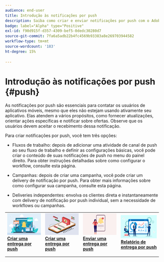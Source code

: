```yaml
---
audience: end-user
title: Introdução às notificações por push
description: Saiba como criar e enviar notificações por push com o Adobe Campaign Web
badge: label="Alpha" type="Positive"
exl-id: f90d915f-d357-4309-bef5-0dedc30280d7
source-git-commit: 7fa6a5adb22b4fc4569b93383a8e269703944582
workflow-type: tm+mt
source-wordcount: '183'
ht-degree: 15%

---
```


# Introdução às notificações por push {#push}

As notificações por push são essenciais para contatar os usuários de aplicativos móveis, mesmo que eles não estejam usando ativamente seu aplicativo. Elas atendem a vários propósitos, como fornecer atualizações, orientar ações específicas e notificar sobre ofertas. Observe que os usuários devem aceitar o recebimento dessa notificação.

Para criar notificações por push, você tem três opções:

* Fluxos de trabalho: depois de adicionar uma atividade de canal de push ao seu fluxo de trabalho e definir as configurações básicas, você pode criar o conteúdo de suas notificações de push no menu do painel direito. Para obter instruções detalhadas sobre como configurar o workflow, consulte esta página.

* Campanhas: depois de criar uma campanha, você pode criar um delivery de notificação por push. Para obter mais informações sobre como configurar sua campanha, consulte esta página.

* Deliveries independentes: envolva os clientes direta e instantaneamente com delivery de notificação por push individual, sem a necessidade de workflows ou campanhas.

<table style="table-layout:fixed"><tr style="border: 0;">
<td>
<a href="create-push.md">
<img alt="Lead" src="assets/do-not-localize/push_create.jpeg">
</a>
<div><a href="create-push.md"><strong>Criar uma entrega por push</strong>
</div>
<p>
</td>
<td>
<a href="content-push.md">
<img alt="Pouco frequente" src="assets/do-not-localize/push_design.jpeg">
</a>
<div>
<a href="content-push.md"><strong>Criar uma entrega por push<strong></strong></a>
</div>
<p></td>
<td>
<a href="send-push.md">
<img alt="Validação" src="assets/do-not-localize/push_send.jpeg">
</a>
<div>
<a href="send-push.md"><strong>Enviar uma entrega por push</strong></a>
</div>
<p>
</td>
<td>
<a href="send-push.md">
<img alt="Validação" src="assets/do-not-localize/push_report.jpeg">
</a>
<div>
<a href="send-push.md"><strong>Relatório de entrega por push</strong></a>
</div>
<p>
</td>
</tr></table>
